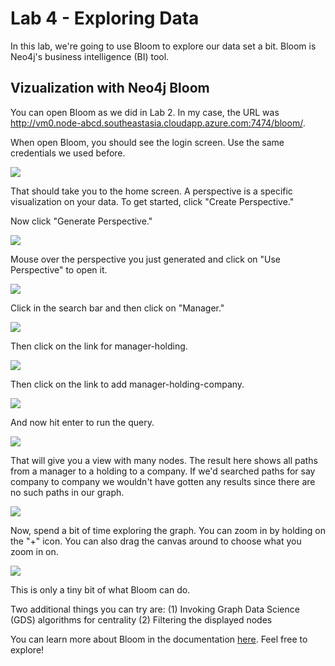 # Lab 4 - Exploring Data
In this lab, we're going to use Bloom to explore our data set a bit.  Bloom is Neo4j's business intelligence (BI) tool.

## Vizualization with Neo4j Bloom
You can open Bloom as we did in Lab 2.  In my case, the URL was http://vm0.node-abcd.southeastasia.cloudapp.azure.com:7474/bloom/.  

When open Bloom, you should see the login screen.  Use the same credentials we used before.

![](images/01-login.png)

That should take you to the home screen.  A perspective is a specific visualization on your data.  To get started, click "Create Perspective."

Now click "Generate Perspective."

![](images/03-generate.png)

Mouse over the perspective you just generated and click on "Use Perspective" to open it.

![](images/04-newperspective.png)

Click in the search bar and then click on "Manager."

![](images/05-perspective.png)

Then click on the link for manager-holding.

![](images/06-manager.png)

Then click on the link to add manager-holding-company.

![](images/07-holding.png)

And now hit enter to run the query.

![](images/08-company.png)

That will give you a view with many nodes.  The result here shows all paths from a manager to a holding to a company.  If we'd searched paths for say company to company we wouldn't have gotten any results since there are no such paths in our graph.

![](images/09-result.png)

Now, spend a bit of time exploring the graph.  You can zoom in by holding on the "+" icon.  You can also drag the canvas around to choose what you zoom in on.

![](images/10-explore.png)

This is only a tiny bit of what Bloom can do.  

Two additional things you can try are:
(1) Invoking Graph Data Science (GDS) algorithms for centrality
(2) Filtering the displayed nodes

You can learn more about Bloom in the documentation [here](https://neo4j.com/docs/bloom-user-guide/current/bloom-tutorial/).  Feel free to explore!
